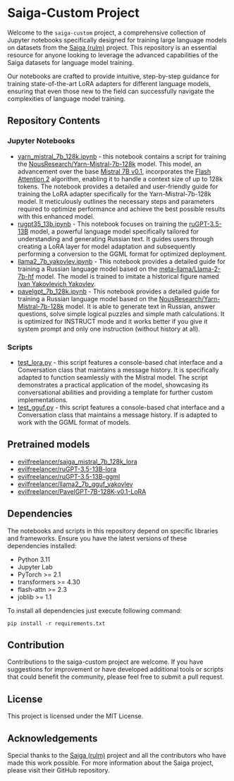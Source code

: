 # Saiga-Custom Project

Welcome to the `saiga-custom` project, a comprehensive collection of Jupyter notebooks specifically designed for
training large language models on datasets from the [Saiga (rulm)](https://github.com/IlyaGusev/rulm) project. This
repository is an essential resource for anyone looking to leverage the advanced capabilities of the Saiga datasets for
language model training.

Our notebooks are crafted to provide intuitive, step-by-step guidance for training state-of-the-art LoRA adapters for
different language models, ensuring that even those new to the field can successfully navigate the complexities of
language model training.

## Repository Contents

### Jupyter Notebooks

* [yarn_mistral_7b_128k.ipynb](./yarn_mistral_7b_128k.ipynb) - this notebook contains a script for training the
  [NousResearch/Yarn-Mistral-7b-128k](https://huggingface.co/NousResearch/Yarn-Mistral-7b-128k) model. This model, an
  advancement over the base [Mistral 7B v0.1](https://huggingface.co/mistralai/Mistral-7B-v0.1), incorporates
  the [Flash Attention 2](https://github.com/Dao-AILab/flash-attention) algorithm, enabling it to handle a
  context size of up to 128k tokens. The notebook provides a detailed and user-friendly guide for training the LoRA
  adapter specifically for the Yarn-Mistral-7b-128k model. It meticulously outlines the necessary steps and parameters
  required to optimize performance and achieve the best possible results with this enhanced model.
* [rugpt35_13b.ipynb](./rugpt35_13b.ipynb) - This notebook focuses on training
  the [ruGPT-3.5-13B](https://huggingface.co/ai-forever/ruGPT-3.5-13B) model, a powerful
  language model specifically tailored for understanding and generating Russian text. It guides users through creating a
  LoRA layer for model adaptation and subsequently performing a conversion to the GGML format for optimized deployment.
* [llama2_7b_yakovlev.ipynb](./llama2_7b_yakovlev.ipynb) - This notebook provides a detailed guide for training a
  Russian language model based on the [meta-llama/Llama-2-7b-hf](https://huggingface.co/meta-llama/Llama-2-7b-hf)
  model. The model is trained to imitate a historical figure
  named [Ivan Yakovlevich Yakovlev](https://en.wikipedia.org/wiki/Ivan_Yakovlev).
* [pavelgpt_7b_128k.ipynb](./pavelgpt_7b_128k.ipynb) - This notebook provides a detailed guide for training a Russian
  language model based on
  the [NousResearch/Yarn-Mistral-7b-128k](https://huggingface.co/NousResearch/Yarn-Mistral-7b-128k) model. It is able to
  generate text in Russian, answer questions, solve simple logical puzzles and simple math calculations. It is optimized
  for INSTRUCT mode and it works better if you give it system prompt and only one instruction (without history at all).

### Scripts

* [test_lora.py](./test_lora.py) - this script features a console-based chat interface and a Conversation class that
  maintains a message history. It is specifically adapted to function seamlessly with the Mistral model. The script
  demonstrates a practical application of the model, showcasing its conversational abilities and providing a template
  for further custom implementations.
* [test_gguf.py](./test_gguf.py) - this script features a console-based chat interface and a Conversation class that
  maintains a message history. If is adapted to work with the GGML format of models.

## Pretrained models

* [evilfreelancer/saiga_mistral_7b_128k_lora](https://huggingface.co/evilfreelancer/saiga_mistral_7b_128k_lora)
* [evilfreelancer/ruGPT-3.5-13B-lora](https://huggingface.co/evilfreelancer/ruGPT-3.5-13B-lora)
* [evilfreelancer/ruGPT-3.5-13B-ggml](https://huggingface.co/evilfreelancer/ruGPT-3.5-13B-ggml)
* [evilfreelancer/llama2_7b_gguf_yakovlev](https://huggingface.co/evilfreelancer/llama2_7b_gguf_yakovlev)
* [evilfreelancer/PavelGPT-7B-128K-v0.1-LoRA](https://huggingface.co/evilfreelancer/PavelGPT-7B-128K-v0.1-LoRA)

## Dependencies

The notebooks and scripts in this repository depend on specific libraries and frameworks. Ensure you have the latest
versions of these dependencies installed:

* Python 3.11
* Jupyter Lab
* PyTorch >= 2.1
* transformers >= 4.30
* flash-attn >= 2.3
* joblib >= 1.1

To install all dependencies just execute following command:

```shell
pip install -r requirements.txt
```

## Contribution

Contributions to the saiga-custom project are welcome. If you have suggestions for improvement or have developed
additional tools or scripts that could benefit the community, please feel free to submit a pull request.

## License

This project is licensed under the MIT License.

## Acknowledgements

Special thanks to the [Saiga (rulm)](https://github.com/IlyaGusev/rulm) project and all the contributors who have made
this work possible. For more information about the Saiga project, please visit their GitHub repository.
